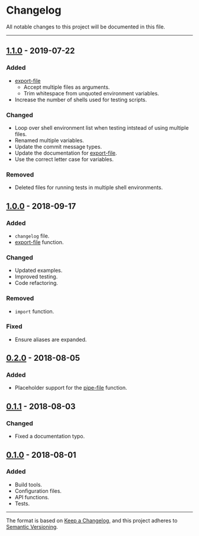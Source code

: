 # Changelog
All notable changes to this project will be documented in this file.

---

## [1.1.0](https://github.com/abbotto/shell-api/releases/tag/v1.1.0) - 2019-07-22
### Added
- [export-file](doc/api.md#export-file)
    - Accept multiple files as arguments.
    - Trim whitespace from unquoted environment variables.
- Increase the number of shells used for testing scripts.

### Changed
- Loop over shell environment list when testing intstead of using multiple files.
- Renamed multiple variables.
- Update the commit message types.
- Update the documentation for [export-file](doc/api.md#export-file).
- Use the correct letter case for variables.

### Removed
- Deleted files for running tests in multiple shell environments.

## [1.0.0](https://github.com/abbotto/shell-api/releases/tag/v1.0.0) - 2018-09-17
### Added
- `changelog` file.
- [export-file](doc/api.md#export-file) function.

### Changed
- Updated examples.
- Improved testing.
- Code refactoring.

### Removed
- `import` function.

### Fixed
- Ensure aliases are expanded.

## [0.2.0](https://github.com/abbotto/shell-api/releases/tag/v0.2.0) - 2018-08-05
### Added
- Placeholder support for the [pipe-file](doc/api.md#pipe-file) function.

## [0.1.1](https://github.com/abbotto/shell-api/releases/tag/v0.1.1) - 2018-08-03
### Changed
- Fixed a documentation typo.

## [0.1.0](https://github.com/abbotto/shell-api/releases/tag/v0.1.0) - 2018-08-01
### Added
- Build tools.
- Configuration files.
- API functions.
- Tests.

---

The format is based on [Keep a Changelog](https://keepachangelog.com/en/1.0.0/),
and this project adheres to [Semantic Versioning](https://semver.org/spec/v2.0.0.html).